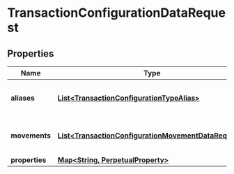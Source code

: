 

# TransactionConfigurationDataRequest

## Properties

Name | Type | Description | Notes
------------ | ------------- | ------------- | -------------
**aliases** | [**List&lt;TransactionConfigurationTypeAlias&gt;**](TransactionConfigurationTypeAlias.md) | Representative movements for transaction code | 
**movements** | [**List&lt;TransactionConfigurationMovementDataRequest&gt;**](TransactionConfigurationMovementDataRequest.md) | Representative movements for transaction code | 
**properties** | [**Map&lt;String, PerpetualProperty&gt;**](PerpetualProperty.md) |  |  [optional]



